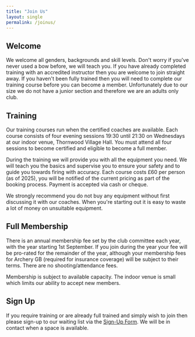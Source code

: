 ```yaml
---
title: "Join Us"
layout: single
permalink: /joinus/
---
```


## Welcome
We welcome all genders, backgrounds and skill levels. Don't worry if you've never used a bow before, we will teach you. If you have already completed training with an accredited instructor then you are welcome to join straight away.  If you haven't been fully trained then you will need to complete our training course before you can become a member.  Unfortunately due to our size we do not have a junior section and therefore we are an adults only club.

## Training
Our training courses run when the certified coaches are available. Each course consists of four evening sessions 19:30 until 21:30 on Wednesdays at our indoor venue, Thornwood Village Hall. You must attend all four sessions to become certified and eligible to become a full member.

During the training we will provide you with all the equipment you need. We will teach you the basics and supervise you to ensure your safety and to guide you towards firing with accuracy.  Each course costs £60 per person (as of 2025), you will be notified of the current pricing as part of the booking process. Payment is accepted via cash or cheque.

We strongly recommend you do not buy any equipment without first discussing it with our coaches.  When you're starting out it is easy to waste a lot of money on unsuitable equipment.

## Full Membership
There is an annual membership fee set by the club committee each year, with the year starting 1st September. If you join during the year your fee will be pro-rated for the remainder of the year, although your membership fees for Archery GB (required for insurance coverage) will be subject to their terms. There are no shooting/attendance fees.

Membership is subject to available capacity. The indoor venue is small which limits our ability to accept new members.

## Sign Up
If you require training or are already full trained and simply wish to join then please sign-up to our waiting list via the <a href="https://forms.gle/L34kwFCfwyyqxzTD6">Sign-Up Form</a>.  We will be in contact when a space is available.


